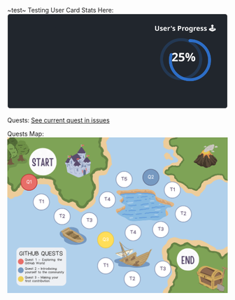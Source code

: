 ~test~
  Testing User Card Stats Here:<br>
  ![User Draft Stats](/userCards/draft.svg)
  
  Quests:
  [See current quest in issues](https://github.com/caiton1/probot-test/issues)
  
  Quests Map:
  ![Quest Map](/map/QuestMap.png)
